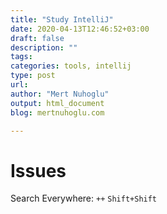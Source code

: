 ```yaml
---
title: "Study IntelliJ"
date: 2020-04-13T12:46:52+03:00 
draft: false
description: ""
tags:
categories: tools, intellij
type: post
url:
author: "Mert Nuhoglu"
output: html_document
blog: mertnuhoglu.com

---
```


# Issues

Search Everywhere: `++` `Shift+Shift`

